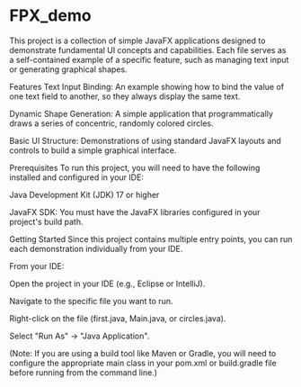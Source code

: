 # FPX_demo
This project is a collection of simple JavaFX applications designed to demonstrate fundamental UI concepts and capabilities. Each file serves as a self-contained example of a specific feature, such as managing text input or generating graphical shapes.

Features
Text Input Binding: An example showing how to bind the value of one text field to another, so they always display the same text.

Dynamic Shape Generation: A simple application that programmatically draws a series of concentric, randomly colored circles.

Basic UI Structure: Demonstrations of using standard JavaFX layouts and controls to build a simple graphical interface.

Prerequisites
To run this project, you will need to have the following installed and configured in your IDE:

Java Development Kit (JDK) 17 or higher

JavaFX SDK: You must have the JavaFX libraries configured in your project's build path.

Getting Started
Since this project contains multiple entry points, you can run each demonstration individually from your IDE.

From your IDE:

Open the project in your IDE (e.g., Eclipse or IntelliJ).

Navigate to the specific file you want to run.

Right-click on the file (first.java, Main.java, or circles.java).

Select "Run As" -> "Java Application".

(Note: If you are using a build tool like Maven or Gradle, you will need to configure the appropriate main class in your pom.xml or build.gradle file before running from the command line.)
